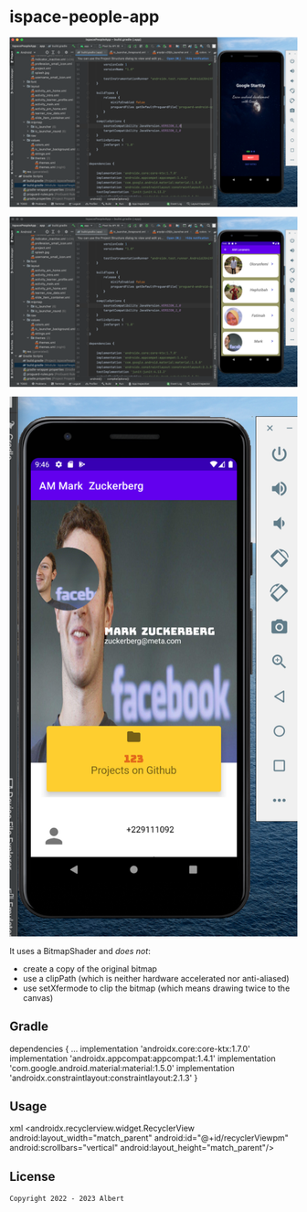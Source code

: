 # ispace-people-app
![TheMaster](https://github.com/Albert-Osei/ispace-people-app/blob/main/app/src/main/res/raw/demo1.png)

![TheMaster](https://github.com/Albert-Osei/ispace-people-app/blob/main/app/src/main/res/raw/demo2.png)

![TheMaster](https://github.com/Albert-Osei/ispace-people-app/blob/main/app/src/main/res/raw/demo3.png)

It uses a BitmapShader and *does not*:
* create a copy of the original bitmap
* use a clipPath (which is neither hardware accelerated nor anti-aliased)
* use setXfermode to clip the bitmap (which means drawing twice to the canvas)

Gradle
------

dependencies {
    ...
    implementation 'androidx.core:core-ktx:1.7.0'
    implementation 'androidx.appcompat:appcompat:1.4.1'
    implementation 'com.google.android.material:material:1.5.0'
    implementation 'androidx.constraintlayout:constraintlayout:2.1.3'
}


 Usage
-----
xml
 <androidx.recyclerview.widget.RecyclerView
        android:layout_width="match_parent"
        android:id="@+id/recyclerViewpm"
        android:scrollbars="vertical"
        android:layout_height="match_parent"/>
  
  <TextView
              android:id="@+id/textView"
              android:layout_width="match_parent"
              android:layout_height="wrap_content"
              android:layout_marginStart="10dp"
              android:layout_marginTop="30dp"
              android:layout_marginEnd="20dp"
              android:layout_toEndOf="@+id/profile_image_root"
              android:gravity="center"
              android:padding="5dp"
              android:text="Name"
              android:textColor="#808080"
              android:textSize="25sp"
              android:textStyle="bold|italic" />
              
   <ImageView
        android:layout_width="24dp"
        android:layout_alignParentEnd="true"
        android:layout_marginTop="40dp"
        android:layout_marginEnd="20dp"
        android:src="@drawable/arrowdetails"
        android:layout_height="24dp"/>
		


License
-------

 	Copyright 2022 - 2023 Albert
